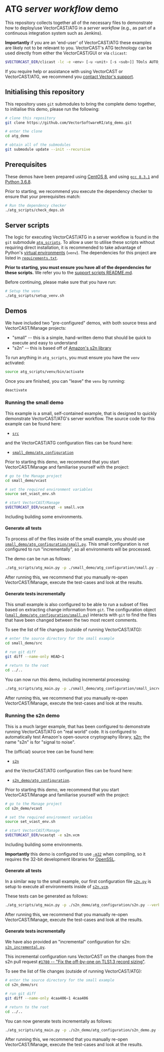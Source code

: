 # ATG *server workflow* demo

This repository collects together all of the necessary files to demonstrate how to deploy/use VectorCAST/ATG in a _server workflow_ (e.g., as part of a continuous integration system such as Jenkins).

**Importantly** if you are an 'end-user' of VectorCAST/ATG these examples are likely not to be relevant to you. VectorCAST's ATG technology can be used directly from either the VectorCAST/GUI or via `clicast`:

```bash
$VECTORCAST_DIR/clicast -lc -e <env> [-u <unit> [-s <sub>]] TOols AUTO_Atg_test_generation <outputfile>
```

If you require help or assistance with using VectorCAST or VectorCAST/ATG, we recommend you [contact Vector's support](mailto:support@vector.com).

## Initialising this repository

This repository uses `git` submodules to bring the complete demo together, to initialise this demo, please run the following:

```bash
# clone this repository
git clone https://github.com/VectorSoftwareRI/atg_demo.git

# enter the clone
cd atg_demo

# obtain all of the submodules
git submodule update --init --recursive
```

## Prerequisites

These demos have been prepared using [CentOS 8](https://www.centos.org/download/), and using [`gcc 8.3.1`](https://gcc.gnu.org/gcc-8/) and [Python 3.6.8](https://www.python.org/downloads/release/python-368/).

Prior to starting, we recommend you execute the dependency checker to ensure that your prerequisites match:

```bash
# Run the dependency checker
./atg_scripts/check_deps.sh
```

## Server scripts

The logic for executing VectorCAST/ATG in a server workflow is found in the `git` submodule [`atg_scripts`](atg_scripts). To allow a user to utilise these scripts without requiring direct installation, it is recommended to take advantage of Python's [virtual environments](https://docs.python.org/3/tutorial/venv.html) (`venv`). The dependencies for this project are listed in [`requirements.txt`](https://github.com/VectorSoftwareRI/atg_support_scripts/blob/master/requirements.txt).

**Prior to starting, you must ensure you have all of the dependencies for these scripts.** We refer you to the [support scripts README.md](https://github.com/VectorSoftwareRI/atg_support_scripts/blob/master/README.md).

Before continuing, please make sure that you have run:

```bash
# Setup the venv
./atg_scripts/setup_venv.sh
```

## Demos

We have included two "pre-configured" demos, with both source tress and VectorCAST/Manage projects:

* "small" -- this is a simple, hand-written demo that should be quick to execute and easy to understand
* "s2n" -- this is based off of [Amazon's s2n library](https://github.com/awslabs/s2n)

To run anything in `atg_scripts`, you must ensure you have the `venv` activated:

```bash
source atg_scripts/venv/bin/activate
```

Once you are finished, you can "leave" the `venv` by running:

```bash
deactivate
```

### Running the small demo

This example is a small, self-contained example, that is designed to quickly demonstrate VectorCAST/ATG's server workflow. The source code for this example can be found here:

* [`src`](https://github.com/VectorSoftwareRI/atg_small_demo_src/tree/master/src)

and the VectorCAST/ATG configuration files can be found here:

* [`small_demo/atg_configuration`](https://github.com/VectorSoftwareRI/atg_small_demo_vcast/tree/master/atg_configuration)

Prior to starting this demo, we recommend that you start VectorCAST/Manage and familiarise yourself with the project:

```bash
# go to the Manage project
cd small_demo/vcast

# set the required environment variables
source set_vcast_env.sh

# start VectorCAST/Manage
$VECTORCAST_DIR/vcastqt -e small.vcm
```

Including building some environments.

#### Generate all tests

To process *all* of the files inside of the small example, you should use [`small_demo/atg_configuration/small.py`](https://github.com/VectorSoftwareRI/atg_small_demo_vcast/blob/master/atg_configuration/small.py). This small configuration is not configured to run "incrementally", so all environments will be processed.

The demo can be run as follows:

```bash
./atg_scripts/atg_main.py -p ./small_demo/atg_configuration/small.py --verbose=True
```

After running this, we recommend that you manually re-open VectorCAST/Manage, execute the test-cases and look at the results.

#### Generate tests incrementally

This small example is also configured to be able to run a subset of files based on extracting change information from `git`. The configuration object ([`small_demo/atg_configuration/small.py`](https://github.com/VectorSoftwareRI/atg_small_demo_vcast/blob/master/atg_configuration/small.py)) interacts with `git` to find the files that have been changed between the two most recent comments.

To see the list of file changes (outside of running VectorCAST/ATG):

```bash
# enter the source directory for the small example
cd small_demo/src

# run git diff
git diff --name-only HEAD~1

# return to the root
cd ../..
```

You can now run this demo, including incremental processing:

```bash
./atg_scripts/atg_main.py -p ./small_demo/atg_configuration/small_incremental.py --verbose=True
```

After running this, we recommend that you manually re-open VectorCAST/Manage, execute the test-cases and look at the results.

### Running the s2n demo

This is a much larger example, that has been configured to demonstrate running VectorCAST/ATG on "real world" code. It is configured to automatically test Amazon's open-source cryptography library, [s2n](https://en.wikipedia.org/wiki/S2n); the name "s2n" is for "signal to noise".

The (official) source tree can be found here:

* [`s2n`](https://github.com/awslabs/s2n)

and the VectorCAST/ATG configuration files can be found here:

* [`s2n_demo/atg_configuration`](https://github.com/VectorSoftwareRI/atg_s2n_demo_vcast/tree/master/atg_configuration).

Prior to starting this demo, we recommend that you start VectorCAST/Manage and familiarise yourself with the project:

```bash
# go to the Manage project
cd s2n_demo/vcast

# set the required environment variables
source set_vcast_env.sh

# start VectorCAST/Manage
$VECTORCAST_DIR/vcastqt -e s2n.vcm
```

Including building some environments.

**Importantly** this demo is configured to use [`-m32`](https://gcc.gnu.org/onlinedocs/gcc/x86-Options.html) when compiling, so it requires the 32-bit development libraries for [OpenSSL](https://www.openssl.org).

#### Generate all tests

In a similar way to the small example, our first configuration file [`s2n.py`](https://github.com/VectorSoftwareRI/atg_s2n_demo_vcast/blob/master/atg_configuration/s2n.py) is setup to execute all environments inside of [`s2n.vcm`](https://github.com/VectorSoftwareRI/atg_s2n_demo_vcast/blob/master/vcast/s2n.vcm).

These tests can be generated as follows:

```bash
./atg_scripts/atg_main.py -p ./s2n_demo/atg_configuration/s2n.py --verbose=True
```

After running this, we recommend that you manually re-open VectorCAST/Manage, execute the test-cases and look at the results.

#### Generate tests incrementally

We have also provided an "incremental" configuration for s2n: [`s2n_incremental.py`](https://github.com/VectorSoftwareRI/atg_s2n_demo_vcast/blob/master/atg_configuration/s2n_incremental.py).

This incremental configuration runs VectorCAST on the changes from the s2n pull request [`#1780` -- "Fix the off-by-one on TLS1.3 record sizing"](https://github.com/awslabs/s2n/pull/1780).

To see the list of file changes (outside of running VectorCAST/ATG):

```bash
# enter the source directory for the small example
cd s2n_demo/src

# run git diff
git diff --name-only 4caa406~1 4caa406

# return to the root
cd ../..
```

You can now generate tests incrementally as follows:

```bash
./atg_scripts/atg_main.py -p ./s2n_demo/atg_configuration/s2n_demo.py --verbose=True
```

After running this, we recommend that you manually re-open VectorCAST/Manage, execute the test-cases and look at the results.

